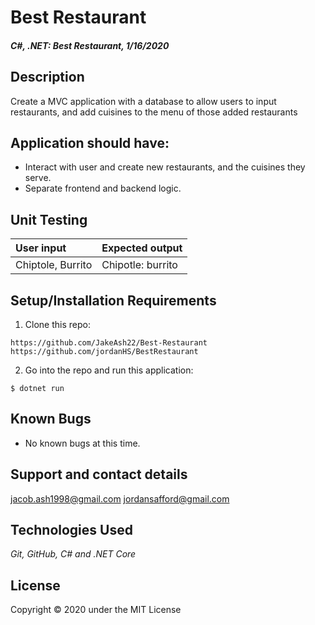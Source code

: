 # Best Restaurant

#### _C#, .NET: Best Restaurant, 1/16/2020_

## Description
Create a MVC application with a database to allow users to input restaurants, and add cuisines to the menu of those added restaurants

## Application should have:
- Interact with user and create new restaurants, and the cuisines they serve.
- Separate frontend and backend logic.

## Unit Testing
| User input | Expected output |
| :------------- | :------------- |
| Chiptole, Burrito | Chipotle: burrito |

## Setup/Installation Requirements

1. Clone this repo:
```
https://github.com/JakeAsh22/Best-Restaurant
https://github.com/jordanHS/BestRestaurant

```

2. Go into the repo and run this application: 
```
$ dotnet run
```

## Known Bugs
* No known bugs at this time.

## Support and contact details
 jacob.ash1998@gmail.com
 jordansafford@gmail.com

## Technologies Used
_Git, GitHub, C# and .NET Core_


## License
Copyright © 2020 under the MIT License
